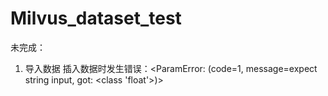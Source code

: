 # Milvus_dataset_test
未完成：
  1. 导入数据
     插入数据时发生错误：<ParamError: (code=1, message=expect string input, got: <class 'float'>)>
